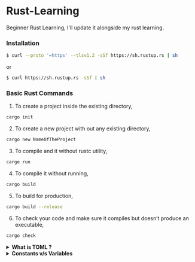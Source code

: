 # Rust-Learning
Beginner Rust Learning, I'll update it alongside my rust learning.

### Installation
```bash
$ curl --proto '=https' --tlsv1.2 -sSf https://sh.rustup.rs | sh
```
or 
```bash
$ curl https://sh.rustup.rs -sSf | sh
```

### Basic Rust Commands
1. To create a project inside the existing directory, 
```bash
cargo init
```
2. To create a new project with out any existing directory, 
```bash
cargo new NameOfTheProject
```
3. To compile and it without rustc utility,
```bash
carge run
```
4. To compile it without running, 
```bash
cargo build
```
5. To build for production, 
```bash
cargo build --release
```
6. To check your code and make sure it compiles but doesn’t produce an executable,
```bash
cargo check
```

<details>
<summary><b>What is TOML ?</b></summary>

This file is in the TOML (Tom’s Obvious, Minimal Language) format, which is Cargo’s configuration format.

The first line, [package], is a section heading that indicates that the following statements are configuring a package. As we add more information to this file, we’ll add other sections.

The last line, [dependencies], is the start of a section for you to list any of your project’s dependencies. In Rust, packages of code are referred to as crates. 
</details>

<details>
<summary><b>Constants v/s Variables</b></summary>

1. Constants are declared using the const keyword while variables are declared using the let keyword.

2. A variable declaration can optionally have a data type whereas a constant declaration must specify the data type. This means const USER_LIMIT=100 will result in an error.

3. A variable declared using the let keyword is by default immutable. However, you have an option to mutate it using the mut keyword. Constants are immutable.

4. Constants can be set only to a constant expression and not to the result of a function call or any other value that will be computed at runtime.

5. Constants can be declared in any scope, including the global scope, which makes them useful for values that many parts of the code need to know about.

</details>
